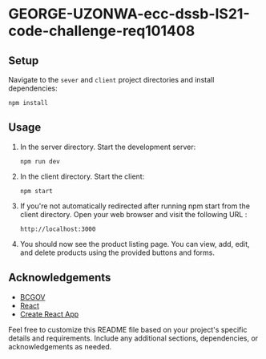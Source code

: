 # GEORGE-UZONWA-ecc-dssb-IS21-code-challenge-req101408

## Setup

Navigate to the `sever` and `client` project directories and install dependencies:

```
npm install
```

## Usage

1. In the server directory. Start the development server:

   ```
   npm run dev
   ```

2. In the client directory. Start the client:

   ```
   npm start
   ```

3. If you're not automatically redirected after running npm start from the client directory. Open your web browser and visit the following URL :

   ```
   http://localhost:3000
   ```

4. You should now see the product listing page. You can view, add, edit, and delete products using the provided buttons and forms.

## Acknowledgements

- [BCGOV](https://github.com/orgs/bcgov/repositories)
- [React](https://reactjs.org/)
- [Create React App](https://create-react-app.dev/)

Feel free to customize this README file based on your project's specific details and requirements. Include any additional sections, dependencies, or acknowledgements as needed.
